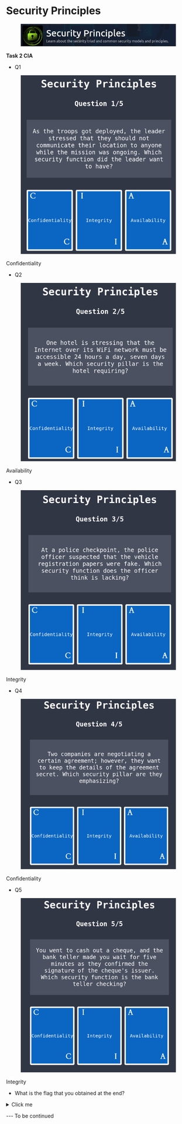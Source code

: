 # Security Principles

<figure><img src=".gitbook/assets/SecurityPrincipalsTHMroom.png" alt=""><figcaption></figcaption></figure>

**Task 2 CIA**



* Q1

<figure><img src=".gitbook/assets/Tas2Q1.png" alt=""><figcaption></figcaption></figure>

Confidentiality



* Q2

<figure><img src=".gitbook/assets/Task2Q2.png" alt=""><figcaption></figcaption></figure>

Availability



* Q3

<figure><img src=".gitbook/assets/Task2Q3.png" alt=""><figcaption></figcaption></figure>

Integrity

* Q4

<figure><img src=".gitbook/assets/Task2Q4.png" alt=""><figcaption></figcaption></figure>

Confidentiality



* Q5

<figure><img src=".gitbook/assets/Task2Q5.png" alt=""><figcaption></figcaption></figure>

Integrity

* What is the flag that you obtained at the end?



<details>

<summary>Click me</summary>

THM{CIA\_TRIAD}

</details>





\--- To be continued
